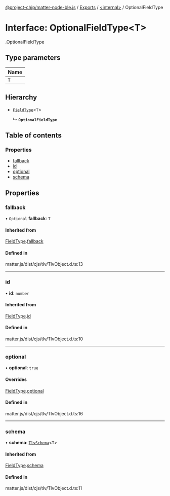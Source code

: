 [@project-chip/matter-node-ble.js](../README.md) / [Exports](../modules.md) / [<internal\>](../modules/internal_.md) / OptionalFieldType

# Interface: OptionalFieldType<T\>

[<internal>](../modules/internal_.md).OptionalFieldType

## Type parameters

| Name |
| :------ |
| `T` |

## Hierarchy

- [`FieldType`](internal_.FieldType.md)<`T`\>

  ↳ **`OptionalFieldType`**

## Table of contents

### Properties

- [fallback](internal_.OptionalFieldType.md#fallback)
- [id](internal_.OptionalFieldType.md#id)
- [optional](internal_.OptionalFieldType.md#optional)
- [schema](internal_.OptionalFieldType.md#schema)

## Properties

### fallback

• `Optional` **fallback**: `T`

#### Inherited from

[FieldType](internal_.FieldType.md).[fallback](internal_.FieldType.md#fallback)

#### Defined in

matter.js/dist/cjs/tlv/TlvObject.d.ts:13

___

### id

• **id**: `number`

#### Inherited from

[FieldType](internal_.FieldType.md).[id](internal_.FieldType.md#id)

#### Defined in

matter.js/dist/cjs/tlv/TlvObject.d.ts:10

___

### optional

• **optional**: ``true``

#### Overrides

[FieldType](internal_.FieldType.md).[optional](internal_.FieldType.md#optional)

#### Defined in

matter.js/dist/cjs/tlv/TlvObject.d.ts:16

___

### schema

• **schema**: [`TlvSchema`](../classes/internal_.TlvSchema.md)<`T`\>

#### Inherited from

[FieldType](internal_.FieldType.md).[schema](internal_.FieldType.md#schema)

#### Defined in

matter.js/dist/cjs/tlv/TlvObject.d.ts:11
